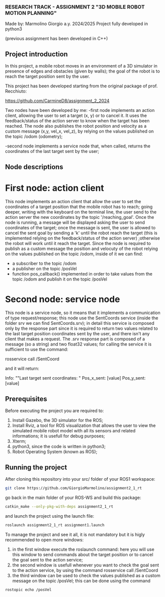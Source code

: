 ### RESEARCH TRACK - ASSIGNMENT 2 "3D MOBILE ROBOT MOTION PLANNING"

Made by: Marmolino Giorgio
a.y. 2024/2025
Project fully developed in python3

(previous assignment has been developed in C++)

## Project introduction
In this project, a mobile robot moves in an environment of a 3D simulator in presence of edges and obstacles (given by walls); the goal of the robot is to reach the target position sent by the user.

This project has been developed starting from the original package of prof. Recchiuto:

https://github.com/CarmineD8/assignment_2_2024

Two nodes have been developed by me:
-first node implements an action client, allowing the user to set a target (x, y) or to cancel it. It uses the feedback/status of the action server to know when the target has been reached. The node also publishes the robot position and velocity as a custom message (x,y, vel_x, vel_z), by relying on the values published on the topic /odom (odometry);

-second node implements a service node that, when called, returns the coordinates of the last target sent by the user;

## Node descriptions

# First node: action client

This node implements an action client that allow the user to set the coordinates of a target position that the mobile robot has to reach; going deeper, writing with the keyboard on the terminal line, the user send to the action server the new coordinates by the topic '/reaching_goal'. Once the node is running, a message will be displayed asking the user to send coordinates of the target; once the message is sent, the user is allowed to cancel the sent goal by sending a 'k' until the robot reach the target (this is implemented relying on the feedback/status of the action server) ;otherwise the robot will work until it reach the target. Since the node is required to publish as a custom message the position and velocuty of the robot relying on the values published on the topic /odom, inside of it we can find:
- a subscriber to the topic /odom
- a publisher on the topic /posVel
- function pos_callback() implemented in order to take values from the topic /odom and publish it on the topic /posVel

# Second node: service node
This node is a service node, so it means that it implements a communication of type request/response; this node use the SentCoords service (inside the folder srv we can find SentCoords.srv); in detail this service is composed only by the response part since it is required to return two values related to the last target position coordinates sent by the user, and there isn't any client that makes a request. The .srv response part is composed of a message (so a string) and two float32 values; for calling the service it is sufficient to use the command:

rosservice call /SentCoord

and it will return:

Info:	""Last target sent coordinates: "
Pos_x_sent: [value]
Pos_y_sent: [value]

## Prerequisites
Before executing the project you are required to: 
1) Install Gazebo, the 3D simulator for the ROS;
2) Install Rviz, a tool for ROS visualization that allows the user to view the simulated mobile robot model with all its sensors and related informations; it is usefull for debug purposes;
3) Xterm;
4) python3, since the code is written in python3;
5) Robot Operating System (known as ROS);



## Running the project
After cloning this repository into your src/ folder of your ROS1 workspace:
```bash
git clone https://github.com/GiorgioMarmolino/assignment2_1_rt
```
go back in the main folder of your ROS-WS and build this package:
```bash
catkin_make --only-pkg-with-deps assignment2_1_rt
```
and launch the project using the launch file:
```bash
roslaunch assignment2_1_rt assignment1.launch
```

To manage the project and see it all, it is not mandatory but it is higly recommended to open more windows:
1) in the first window execute the roslaunch command: here you will use this window to send commands about the target position or to cancel the goal sent to the action service;
2) the second window is usefull whenever you want to check the goal sent to the action service, by using the command rosservice call /SentCoord
3) the third window can be used to check the values published as a custom message on the topic /posVel; this can be done using the command

```bash
rostopic echo /posVel
```